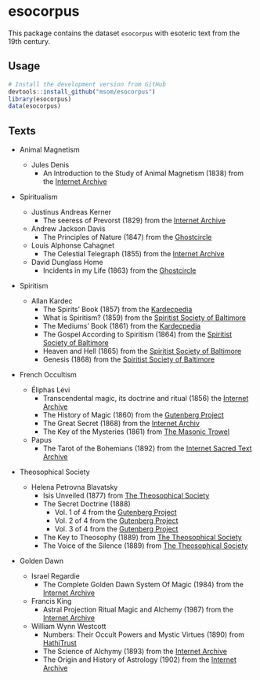 # esocorpus

This package contains the dataset `esocorpus` with esoteric text from the 19th century.

## Usage

```R
# Install the development version from GitHub
devtools::install_github("msom/esocorpus")
library(esocorpus)
data(esocorpus)
```

## Texts

- Animal Magnetism
  - Jules Denis
    - An Introduction to the Study of Animal Magnetism (1838) from the [Internet Archive](https://archive.org/details/anintroductiont01conggoog)

- Spiritualism
  - Justinus Andreas Kerner
    - The seeress of Prevorst (1829) from the  [Internet Archive](https://archive.org/details/seeressofprevors00kern)
  - Andrew Jackson Davis
    - The Principles of Nature (1847) from the [Ghostcircle](http://www.ghostcircle.com/wp-content/uploads/2014/08/Andrew-Jackson-Davis-Principles-Of-Nature.doc)
  - Louis Alphonse Cahagnet
    - The Celestial Telegraph (1855) from the [Internet Archive](https://archive.org/details/celestialtelegra00caha/page/n411/mode/2up)
  - David Dunglass Home
    - Incidents in my Life (1863) from the [Ghostcircle](http://www.ghostcircle.com/wp-content/uploads/2014/08/Daniel-Dunglas-Home-Incidents-In-My-Life.pdf)

- Spiritism
  - Allan Kardec
    - The Spirits’ Book (1857) from the [Kardecpedia](https://kardecpedia.com/en/study-guide/2/the-spirits-book/)
    - What is Spiritism? (1859) from the [Spiritist Society of Baltimore](https://ssbaltimore.org/e-books)
    - The Mediums’ Book (1861) from the [Kardecpedia](https://mail.kardecpidia.com.br/en/study-guide/884/the-mediums-book)
    - The Gospel According to Spiritism (1864) from the [Spiritist Society of Baltimore](https://ssbaltimore.org/e-books)
    - Heaven and Hell (1865) from the [Spiritist Society of Baltimore](https://ssbaltimore.org/e-books)
    - Genesis (1868) from the [Spiritist Society of Baltimore](https://ssbaltimore.org/e-books)

- French Occultism
  - Éliphas Lévi
    - Transcendental magic, its doctrine and ritual (1856) the [Internet Archive](https://archive.org/details/transcendentalma00leviuoft)
    - The History of Magic (1860) from the [Gutenberg Project](https://www.gutenberg.org/ebooks/70033)
    - The Great Secret (1868) from the [Internet Archiv](https://archive.org/details/eliphas-levi-book-collection/Eliphas%20Levi%20-%20Elements%20Of%20The%20Qabalah/)
    - The Key of the Mysteries (1861) from [The Masonic Trowel](http://www.themasonictrowel.com/ebooks/levi/Eliphas_Levi_-_The_Key_to_the_Mysteries.pdf)
  - Papus
    - The Tarot of the Bohemians (1892) from the [Internet Sacred Text Archive](https://sacred-texts.com/tarot/tob/index.htm)
  
- Theosophical Society
  - Helena Petrovna Blavatsky
    - Isis Unveiled (1877) from [The Theosophical Society](https://www.theosociety.org/pasadena/isis/iu-hp.htm)
    - The Secret Doctrine (1888)
      - Vol. 1 of 4 from the [Gutenberg Project](https://www.gutenberg.org/ebooks/54824)
      - Vol. 2 of 4 from the [Gutenberg Project](https://www.gutenberg.org/ebooks/54488)
      - Vol. 3 of 4 from the [Gutenberg Project](https://www.gutenberg.org/ebooks/56880)
    - The Key to Theosophy (1889) from [The Theosophical Society](https://www.theosociety.org/pasadena/key/key-hp.htm)
    - The Voice of the Silence (1889) from [The Theosophical Society](https://www.theosociety.org/pasadena/voice/voice.htm)


- Golden Dawn
  - Israel Regardie
    - The Complete Golden Dawn System Of Magic (1984) from the [Internet Archive](https://archive.org/details/IsraelRegardie-TheCompleteGoldenDawnSystemOfMagic-1984)
  - Francis King
    - Astral Projection Ritual Magic and Alchemy (1987) from the [Internet Archive](https://archive.org/stream/FrancisKing-AstralProjectionRitualMagicAndAlchemyGoldenDawnMaterial/FrancisKing-AstralProjectionRitualMagicAndAlchemyGoldenDawnMaterialByS.L.MacgregorMathersAndOthers-1987_djvu.txt)
  - William Wynn Westcott
    - Numbers: Their Occult Powers and Mystic Virtues (1890) from [HathiTrust](https://babel.hathitrust.org/cgi/pt?id=hvd.hn66uv&seq=9)
    - The Science of Alchymy (1893) from the [Internet Archive](https://archive.org/details/b30588029/page/n1/mode/2up)
    - The Origin and History of Astrology (1902) from the [Internet Archive](https://archive.org/details/1902-westcott-origin-and-history-of-astrology)
